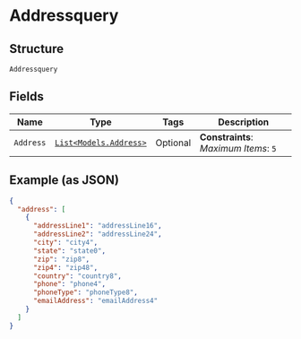 
# Addressquery

## Structure

`Addressquery`

## Fields

| Name | Type | Tags | Description |
|  --- | --- | --- | --- |
| `Address` | [`List<Models.Address>`](../../doc/models/address.md) | Optional | **Constraints**: *Maximum Items*: `5` |

## Example (as JSON)

```json
{
  "address": [
    {
      "addressLine1": "addressLine16",
      "addressLine2": "addressLine24",
      "city": "city4",
      "state": "state0",
      "zip": "zip8",
      "zip4": "zip48",
      "country": "country8",
      "phone": "phone4",
      "phoneType": "phoneType8",
      "emailAddress": "emailAddress4"
    }
  ]
}
```

